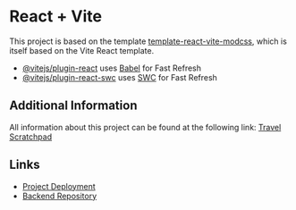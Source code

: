 # React + Vite

This project is based on the template [template-react-vite-modcss](https://github.com/GannaKov/template-react-vite-modcss), which is itself based on the Vite React template.

- [@vitejs/plugin-react](https://github.com/vitejs/vite-plugin-react/blob/main/packages/plugin-react/README.md) uses [Babel](https://babeljs.io/) for Fast Refresh
- [@vitejs/plugin-react-swc](https://github.com/vitejs/vite-plugin-react-swc) uses [SWC](https://swc.rs/) for Fast Refresh

## Additional Information

All information about this project can be found at the following link: [Travel Scratchpad](https://ganna-kovchyk.gitbook.io/travel-scratchpad)

## Links

- [Project Deployment](https://travel-scratchpad.vercel.app/)
- [Backend Repository](https://github.com/GannaKov/travel-scratchpad-server)
